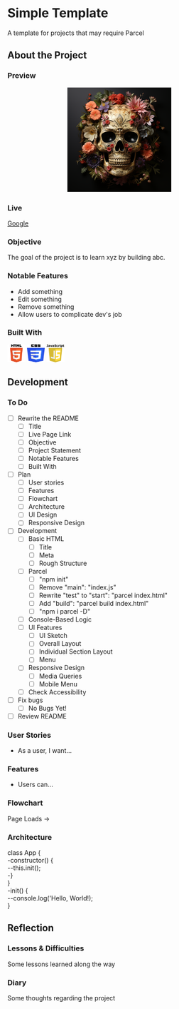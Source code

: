 # Simple Template

A template for projects that may require Parcel

## About the Project

### Preview

<div align='center'>
    <img src='./README/project-preview.png'>
</div>

### Live

<a href='http://google.com/'>Google</a>

### Objective

The goal of the project is to learn xyz by building abc.

### Notable Features

- Add something
- Edit something
- Remove something
- Allow users to complicate dev's job

### Built With

<img src='./README/html5-logo.svg' style='width:40px; height: 40px' >
<img src='./README/css3-logo.svg' style='width:40px; height: 40px' >
<img src='./README/javascript-logo.svg' style='width:40px; height: 40px' >
<!-- <img src='./README/webpack-logo.svg' style='width:40px; height: 40px' > -->
<!-- <img src='./README/parcel.ico' style='width:40px; height: 40px' > -->

## Development

### To Do

- [ ] Rewrite the README
  - [ ] Title
  - [ ] Live Page Link
  - [ ] Objective
  - [ ] Project Statement
  - [ ] Notable Features
  - [ ] Built With
- [ ] Plan
  - [ ] User stories
  - [ ] Features
  - [ ] Flowchart
  - [ ] Architecture
  - [ ] UI Design
  - [ ] Responsive Design
- [ ] Development
  - [ ] Basic HTML
    - [ ] Title
    - [ ] Meta
    - [ ] Rough Structure
  - [ ] Parcel
    - [ ] "npm init"
    - [ ] Remove "main": "index.js"
    - [ ] Rewrite "test" to "start": "parcel index.html"
    - [ ] Add "build": "parcel build index.html"
    - [ ] "npm i parcel -D"
  - [ ] Console-Based Logic
  - [ ] UI Features
    - [ ] UI Sketch
    - [ ] Overall Layout
    - [ ] Individual Section Layout
    - [ ] Menu
  - [ ] Responsive Design
    - [ ] Media Queries
    - [ ] Mobile Menu
  - [ ] Check Accessibility
- [ ] Fix bugs
  - [ ] No Bugs Yet!
- [ ] Review README

### User Stories

- As a user, I want...

### Features

- Users can...

### Flowchart

Page Loads ->

### Architecture

class App {  
-constructor() {  
--this.init();  
-}  
}  
-init() {  
--console.log('Hello, World!);  
}

## Reflection

### Lessons & Difficulties

Some lessons learned along the way

### Diary

Some thoughts regarding the project
